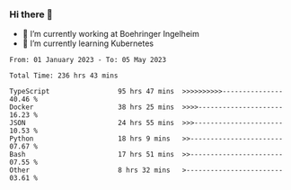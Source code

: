 ### Hi there 👋
- 🔭 I’m currently working at Boehringer Ingelheim
- 🌱 I’m currently learning Kubernetes

 
<!--START_SECTION:waka-->

```text
From: 01 January 2023 - To: 05 May 2023

Total Time: 236 hrs 43 mins

TypeScript                 95 hrs 47 mins  >>>>>>>>>>---------------   40.46 %
Docker                     38 hrs 25 mins  >>>>---------------------   16.23 %
JSON                       24 hrs 55 mins  >>>----------------------   10.53 %
Python                     18 hrs 9 mins   >>-----------------------   07.67 %
Bash                       17 hrs 51 mins  >>-----------------------   07.55 %
Other                      8 hrs 32 mins   >------------------------   03.61 %
```

<!--END_SECTION:waka-->

 
